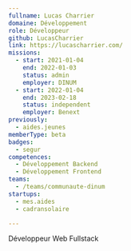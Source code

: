 ```yaml
---
fullname: Lucas Charrier
domaine: Développement
role: Développeur
github: LucasCharrier
link: https://lucascharrier.com/
missions:
  - start: 2021-01-04
    end: 2022-01-03
    status: admin
    employer: DINUM
  - start: 2022-01-04
    end: 2023-02-18
    status: independent
    employer: Benext
previously:
  - aides.jeunes
memberType: beta
badges:
  - segur
competences:
  - Développement Backend
  - Développement Frontend
teams:
  - /teams/communaute-dinum
startups:
  - mes.aides
  - cadransolaire

---
```

Développeur Web Fullstack
